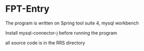 # FPT-Entry

The program is written on Spring tool suite 4, mysql workbench

Install mysql-connector-j before running the program

all source code is in the RRS directory
